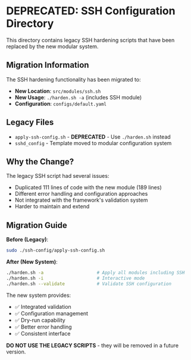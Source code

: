 # DEPRECATED: SSH Configuration Directory

This directory contains legacy SSH hardening scripts that have been replaced by the new modular system.

## Migration Information

The SSH hardening functionality has been migrated to:
- **New Location**: `src/modules/ssh.sh`
- **New Usage**: `./harden.sh -a` (includes SSH module)
- **Configuration**: `configs/default.yaml`

## Legacy Files

- `apply-ssh-config.sh` - **DEPRECATED** - Use `./harden.sh` instead
- `sshd_config` - Template moved to modular configuration system

## Why the Change?

The legacy SSH script had several issues:
- Duplicated 111 lines of code with the new module (189 lines)
- Different error handling and configuration approaches
- Not integrated with the framework's validation system
- Harder to maintain and extend

## Migration Guide

**Before (Legacy)**:
```bash
sudo ./ssh-config/apply-ssh-config.sh
```

**After (New System)**:
```bash
./harden.sh -a                    # Apply all modules including SSH
./harden.sh -i                    # Interactive mode
./harden.sh --validate            # Validate SSH configuration
```

The new system provides:
- ✅ Integrated validation
- ✅ Configuration management
- ✅ Dry-run capability
- ✅ Better error handling
- ✅ Consistent interface

**DO NOT USE THE LEGACY SCRIPTS** - they will be removed in a future version.